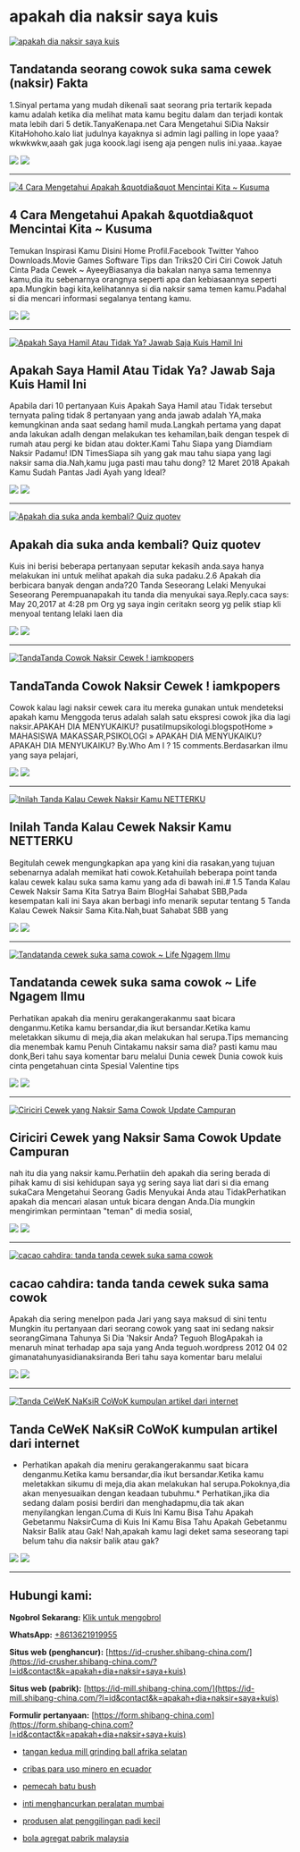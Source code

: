 # apakah dia naksir saya kuis

<a href="https://swt.shibang-china.com/?l=id&img&k=apakah+dia+naksir+saya+kuis" target="_blank">![apakah dia naksir saya kuis](http://static.shibang-china.com/all-800x300/1498.jpg)</a>

## Tandatanda seorang cowok suka sama cewek (naksir) Fakta
1.Sinyal pertama yang mudah dikenali saat seorang pria tertarik kepada kamu adalah ketika dia melihat mata kamu begitu dalam dan terjadi kontak mata lebih dari 5 detik.TanyaKenapa.net Cara Mengetahui SiDia Naksir KitaHohoho.kalo liat judulnya kayaknya si admin lagi palling in lope yaaa? wkwkwkw,aaah gak juga koook.lagi iseng aja pengen nulis ini.yaaa..kayae


<a href="https://whatsapp.shibangsoft.com/WhatsApp.php" target="_blank" title="WhatsApp">![](http://static.shibang-china.com/icon/whatsapp.png)</a> <a href="https://swt.shibang-china.com/?l=id&icon&k=apakah+dia+naksir+saya+kuis" target="_blank">![](http://static.shibang-china.com/icon/chat-id.png)</a>

---

<a href="https://swt.shibang-china.com/?l=id&img&k=apakah+dia+naksir+saya+kuis" target="_blank">![4 Cara Mengetahui Apakah &quotdia&quot Mencintai Kita ~ Kusuma](http://static.shibang-china.com/all-800x300/725.jpg)</a>

## 4 Cara Mengetahui Apakah &quotdia&quot Mencintai Kita ~ Kusuma
Temukan Inspirasi Kamu Disini Home Profil.Facebook Twitter Yahoo Downloads.Movie Games Software Tips dan Triks20 Ciri Ciri Cowok Jatuh Cinta Pada Cewek ~ AyeeyBiasanya dia bakalan nanya sama temennya kamu,dia itu sebenarnya orangnya seperti apa dan kebiasaannya seperti apa.Mungkin bagi kita,kelihatannya si dia naksir sama temen kamu.Padahal si dia mencari informasi segalanya tentang kamu.


<a href="https://whatsapp.shibangsoft.com/WhatsApp.php" target="_blank" title="WhatsApp">![](http://static.shibang-china.com/icon/whatsapp.png)</a> <a href="https://swt.shibang-china.com/?l=id&icon&k=apakah+dia+naksir+saya+kuis" target="_blank">![](http://static.shibang-china.com/icon/chat-id.png)</a>

---

<a href="https://swt.shibang-china.com/?l=id&img&k=apakah+dia+naksir+saya+kuis" target="_blank">![Apakah Saya Hamil Atau Tidak Ya? Jawab Saja Kuis Hamil Ini](http://static.shibang-china.com/all-800x300/1398.jpg)</a>

## Apakah Saya Hamil Atau Tidak Ya? Jawab Saja Kuis Hamil Ini
Apabila dari 10 pertanyaan Kuis Apakah Saya Hamil atau Tidak tersebut ternyata paling tidak 8 pertanyaan yang anda jawab adalah YA,maka kemungkinan anda saat sedang hamil muda.Langkah pertama yang dapat anda lakukan adalh dengan melakukan tes kehamilan,baik dengan tespek di rumah atau pergi ke bidan atau dokter.Kami Tahu Siapa yang Diamdiam Naksir Padamu! IDN TimesSiapa sih yang gak mau tahu siapa yang lagi naksir sama dia.Nah,kamu juga pasti mau tahu dong? 12 Maret 2018 Apakah Kamu Sudah Pantas Jadi Ayah yang Ideal?


<a href="https://whatsapp.shibangsoft.com/WhatsApp.php" target="_blank" title="WhatsApp">![](http://static.shibang-china.com/icon/whatsapp.png)</a> <a href="https://swt.shibang-china.com/?l=id&icon&k=apakah+dia+naksir+saya+kuis" target="_blank">![](http://static.shibang-china.com/icon/chat-id.png)</a>

---

<a href="https://swt.shibang-china.com/?l=id&img&k=apakah+dia+naksir+saya+kuis" target="_blank">![Apakah dia suka anda kembali? Quiz quotev](http://static.shibang-china.com/all-800x300/574.jpg)</a>

## Apakah dia suka anda kembali? Quiz quotev
Kuis ini berisi beberapa pertanyaan seputar kekasih anda.saya hanya melakukan ini untuk melihat apakah dia suka padaku.2.6 Apakah dia berbicara banyak dengan anda?20 Tanda Seseorang Lelaki Menyukai Seseorang Perempuanapakah itu tanda dia menyukai saya.Reply.caca says: May 20,2017 at 4:28 pm Org yg saya ingin ceritakn seorg yg pelik stiap kli menyoal tentang lelaki laen dia


<a href="https://whatsapp.shibangsoft.com/WhatsApp.php" target="_blank" title="WhatsApp">![](http://static.shibang-china.com/icon/whatsapp.png)</a> <a href="https://swt.shibang-china.com/?l=id&icon&k=apakah+dia+naksir+saya+kuis" target="_blank">![](http://static.shibang-china.com/icon/chat-id.png)</a>

---

<a href="https://swt.shibang-china.com/?l=id&img&k=apakah+dia+naksir+saya+kuis" target="_blank">![TandaTanda Cowok Naksir Cewek ! iamkpopers](http://static.shibang-china.com/all-800x300/982.jpg)</a>

## TandaTanda Cowok Naksir Cewek ! iamkpopers
Cowok kalau lagi naksir cewek cara itu mereka gunakan untuk mendeteksi apakah kamu Menggoda terus adalah salah satu ekspresi cowok jika dia lagi naksir.APAKAH DIA MENYUKAIKU? pusatilmupsikologi.blogspotHome » MAHASISWA MAKASSAR,PSIKOLOGI » APAKAH DIA MENYUKAIKU? APAKAH DIA MENYUKAIKU? By.Who Am I ? 15 comments.Berdasarkan ilmu yang saya pelajari,


<a href="https://whatsapp.shibangsoft.com/WhatsApp.php" target="_blank" title="WhatsApp">![](http://static.shibang-china.com/icon/whatsapp.png)</a> <a href="https://swt.shibang-china.com/?l=id&icon&k=apakah+dia+naksir+saya+kuis" target="_blank">![](http://static.shibang-china.com/icon/chat-id.png)</a>

---

<a href="https://swt.shibang-china.com/?l=id&img&k=apakah+dia+naksir+saya+kuis" target="_blank">![Inilah Tanda Kalau Cewek Naksir Kamu NETTERKU](http://static.shibang-china.com/all-800x300/926.jpg)</a>

## Inilah Tanda Kalau Cewek Naksir Kamu NETTERKU
Begitulah cewek mengungkapkan apa yang kini dia rasakan,yang tujuan sebenarnya adalah memikat hati cowok.Ketahuilah beberapa point tanda kalau cewek kalau suka sama kamu yang ada di bawah ini.# 1.5 Tanda Kalau Cewek Naksir Sama Kita Satrya Baim BlogHai Sahabat SBB,Pada kesempatan kali ini Saya akan berbagi info menarik seputar tentang 5 Tanda Kalau Cewek Naksir Sama Kita.Nah,buat Sahabat SBB yang


<a href="https://whatsapp.shibangsoft.com/WhatsApp.php" target="_blank" title="WhatsApp">![](http://static.shibang-china.com/icon/whatsapp.png)</a> <a href="https://swt.shibang-china.com/?l=id&icon&k=apakah+dia+naksir+saya+kuis" target="_blank">![](http://static.shibang-china.com/icon/chat-id.png)</a>

---

<a href="https://swt.shibang-china.com/?l=id&img&k=apakah+dia+naksir+saya+kuis" target="_blank">![Tandatanda cewek suka sama cowok ~ Life Ngagem Ilmu](http://static.shibang-china.com/all-800x300/491.jpg)</a>

## Tandatanda cewek suka sama cowok ~ Life Ngagem Ilmu
Perhatikan apakah dia meniru gerakangerakanmu saat bicara denganmu.Ketika kamu bersandar,dia ikut bersandar.Ketika kamu meletakkan sikumu di meja,dia akan melakukan hal serupa.Tips memancing dia menembak kamu Penuh Cintakamu naksir sama dia? pasti kamu mau donk,Beri tahu saya komentar baru melalui Dunia cewek Dunia cowok kuis cinta pengetahuan cinta Spesial Valentine tips


<a href="https://whatsapp.shibangsoft.com/WhatsApp.php" target="_blank" title="WhatsApp">![](http://static.shibang-china.com/icon/whatsapp.png)</a> <a href="https://swt.shibang-china.com/?l=id&icon&k=apakah+dia+naksir+saya+kuis" target="_blank">![](http://static.shibang-china.com/icon/chat-id.png)</a>

---

<a href="https://swt.shibang-china.com/?l=id&img&k=apakah+dia+naksir+saya+kuis" target="_blank">![Ciriciri Cewek yang Naksir Sama Cowok Update Campuran](http://static.shibang-china.com/all-800x300/702.jpg)</a>

## Ciriciri Cewek yang Naksir Sama Cowok Update Campuran
nah itu dia yang naksir kamu.Perhatiin deh apakah dia sering berada di pihak kamu di sisi kehidupan saya yg sering saya liat dari si dia emang sukaCara Mengetahui Seorang Gadis Menyukai Anda atau TidakPerhatikan apakah dia mencari alasan untuk bicara dengan Anda.Dia mungkin mengirimkan permintaan "teman" di media sosial,


<a href="https://whatsapp.shibangsoft.com/WhatsApp.php" target="_blank" title="WhatsApp">![](http://static.shibang-china.com/icon/whatsapp.png)</a> <a href="https://swt.shibang-china.com/?l=id&icon&k=apakah+dia+naksir+saya+kuis" target="_blank">![](http://static.shibang-china.com/icon/chat-id.png)</a>

---

<a href="https://swt.shibang-china.com/?l=id&img&k=apakah+dia+naksir+saya+kuis" target="_blank">![cacao cahdira: tanda tanda cewek suka sama cowok](http://static.shibang-china.com/all-800x300/642.jpg)</a>

## cacao cahdira: tanda tanda cewek suka sama cowok
Apakah dia sering menelpon pada Jari yang saya maksud di sini tentu Mungkin itu pertanyaan dari seorang cowok yang saat ini sedang naksir seorangGimana Tahunya Si Dia 'Naksir Anda? Teguoh BlogApakah ia menaruh minat terhadap apa saja yang Anda teguoh.wordpress 2012 04 02 gimanatahunyasidianaksiranda Beri tahu saya komentar baru melalui


<a href="https://whatsapp.shibangsoft.com/WhatsApp.php" target="_blank" title="WhatsApp">![](http://static.shibang-china.com/icon/whatsapp.png)</a> <a href="https://swt.shibang-china.com/?l=id&icon&k=apakah+dia+naksir+saya+kuis" target="_blank">![](http://static.shibang-china.com/icon/chat-id.png)</a>

---

<a href="https://swt.shibang-china.com/?l=id&img&k=apakah+dia+naksir+saya+kuis" target="_blank">![Tanda CeWeK NaKsiR CoWoK kumpulan artikel dari internet](http://static.shibang-china.com/all-800x300/807.jpg)</a>

## Tanda CeWeK NaKsiR CoWoK kumpulan artikel dari internet
* Perhatikan apakah dia meniru gerakangerakanmu saat bicara denganmu.Ketika kamu bersandar,dia ikut bersandar.Ketika kamu meletakkan sikumu di meja,dia akan melakukan hal serupa.Pokoknya,dia akan menyesuaikan dengan keadaan tubuhmu.* Perhatikan,jika dia sedang dalam posisi berdiri dan menghadapmu,dia tak akan menyilangkan lengan.Cuma di Kuis Ini Kamu Bisa Tahu Apakah Gebetanmu NaksirCuma di Kuis Ini Kamu Bisa Tahu Apakah Gebetanmu Naksir Balik atau Gak! Nah,apakah kamu lagi deket sama seseorang tapi belum tahu dia naksir balik atau gak?


<a href="https://whatsapp.shibangsoft.com/WhatsApp.php" target="_blank" title="WhatsApp">![](http://static.shibang-china.com/icon/whatsapp.png)</a> <a href="https://swt.shibang-china.com/?l=id&icon&k=apakah+dia+naksir+saya+kuis" target="_blank">![](http://static.shibang-china.com/icon/chat-id.png)</a>

---
## Hubungi kami:

**Ngobrol Sekarang:** [Klik untuk mengobrol](https://swt.shibang-china.com?l=id&contact&k=apakah+dia+naksir+saya+kuis)

**WhatsApp:**  [+8613621919955](https://whatsapp.shibangsoft.com/WhatsApp.php)

**Situs web (penghancur):** [https://id-crusher.shibang-china.com/](https://id-crusher.shibang-china.com/?l=id&contact&k=apakah+dia+naksir+saya+kuis)

**Situs web (pabrik):** [https://id-mill.shibang-china.com/](https://id-mill.shibang-china.com/?l=id&contact&k=apakah+dia+naksir+saya+kuis)

**Formulir pertanyaan:** [https://form.shibang-china.com](https://form.shibang-china.com?l=id&contact&k=apakah+dia+naksir+saya+kuis)

* [tangan kedua mill grinding ball afrika selatan](../47/tangan%20kedua%20mill%20grinding%20ball%20afrika%20selatan.md)

* [cribas para uso minero en ecuador](../46/cribas%20para%20uso%20minero%20en%20ecuador.md)

* [pemecah batu bush](../48/pemecah%20batu%20bush.md)

* [inti menghancurkan peralatan mumbai](../47/inti%20menghancurkan%20peralatan%20mumbai.md)

* [produsen alat penggilingan padi kecil](../44/produsen%20alat%20penggilingan%20padi%20kecil.md)

* [bola agregat pabrik malaysia](../48/bola%20agregat%20pabrik%20malaysia.md)